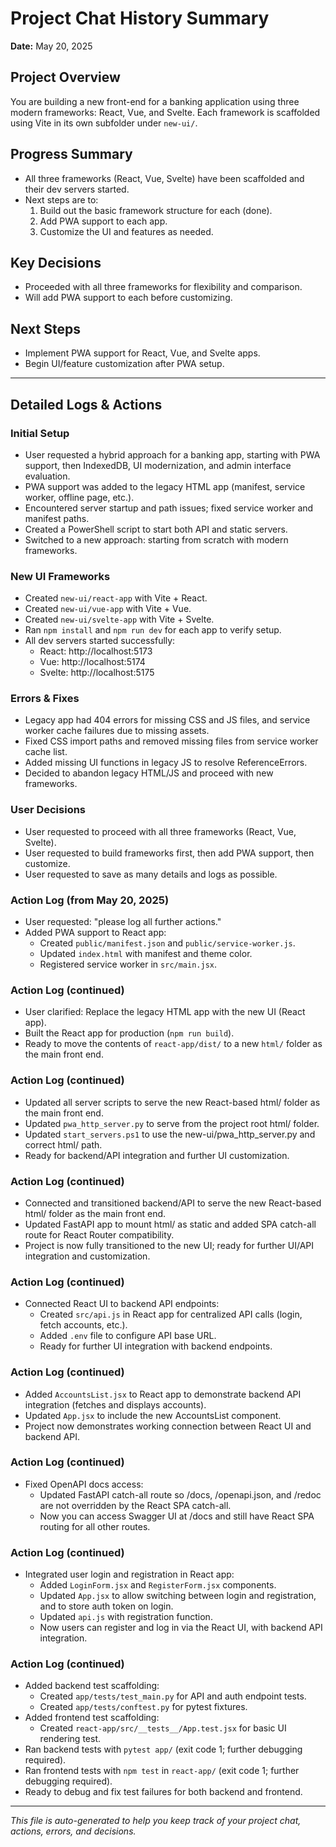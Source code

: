 # Project Chat History Summary

**Date:** May 20, 2025

## Project Overview
You are building a new front-end for a banking application using three modern frameworks: React, Vue, and Svelte. Each framework is scaffolded using Vite in its own subfolder under `new-ui/`.

## Progress Summary
- All three frameworks (React, Vue, Svelte) have been scaffolded and their dev servers started.
- Next steps are to:
  1. Build out the basic framework structure for each (done).
  2. Add PWA support to each app.
  3. Customize the UI and features as needed.

## Key Decisions
- Proceeded with all three frameworks for flexibility and comparison.
- Will add PWA support to each before customizing.

## Next Steps
- Implement PWA support for React, Vue, and Svelte apps.
- Begin UI/feature customization after PWA setup.

---

## Detailed Logs & Actions

### Initial Setup
- User requested a hybrid approach for a banking app, starting with PWA support, then IndexedDB, UI modernization, and admin interface evaluation.
- PWA support was added to the legacy HTML app (manifest, service worker, offline page, etc.).
- Encountered server startup and path issues; fixed service worker and manifest paths.
- Created a PowerShell script to start both API and static servers.
- Switched to a new approach: starting from scratch with modern frameworks.

### New UI Frameworks
- Created `new-ui/react-app` with Vite + React.
- Created `new-ui/vue-app` with Vite + Vue.
- Created `new-ui/svelte-app` with Vite + Svelte.
- Ran `npm install` and `npm run dev` for each app to verify setup.
- All dev servers started successfully:
  - React: http://localhost:5173
  - Vue: http://localhost:5174
  - Svelte: http://localhost:5175

### Errors & Fixes
- Legacy app had 404 errors for missing CSS and JS files, and service worker cache failures due to missing assets.
- Fixed CSS import paths and removed missing files from service worker cache list.
- Added missing UI functions in legacy JS to resolve ReferenceErrors.
- Decided to abandon legacy HTML/JS and proceed with new frameworks.

### User Decisions
- User requested to proceed with all three frameworks (React, Vue, Svelte).
- User requested to build frameworks first, then add PWA support, then customize.
- User requested to save as many details and logs as possible.

### Action Log (from May 20, 2025)
- User requested: "please log all further actions."
- Added PWA support to React app:
  - Created `public/manifest.json` and `public/service-worker.js`.
  - Updated `index.html` with manifest and theme color.
  - Registered service worker in `src/main.jsx`.

### Action Log (continued)
- User clarified: Replace the legacy HTML app with the new UI (React app).
- Built the React app for production (`npm run build`).
- Ready to move the contents of `react-app/dist/` to a new `html/` folder as the main front end.

### Action Log (continued)
- Updated all server scripts to serve the new React-based html/ folder as the main front end.
- Updated `pwa_http_server.py` to serve from the project root html/ folder.
- Updated `start_servers.ps1` to use the new-ui/pwa_http_server.py and correct html/ path.
- Ready for backend/API integration and further UI customization.

### Action Log (continued)
- Connected and transitioned backend/API to serve the new React-based html/ folder as the main front end.
- Updated FastAPI app to mount html/ as static and added SPA catch-all route for React Router compatibility.
- Project is now fully transitioned to the new UI; ready for further UI/API integration and customization.

### Action Log (continued)
- Connected React UI to backend API endpoints:
  - Created `src/api.js` in React app for centralized API calls (login, fetch accounts, etc.).
  - Added `.env` file to configure API base URL.
  - Ready for further UI integration with backend endpoints.

### Action Log (continued)
- Added `AccountsList.jsx` to React app to demonstrate backend API integration (fetches and displays accounts).
- Updated `App.jsx` to include the new AccountsList component.
- Project now demonstrates working connection between React UI and backend API.

### Action Log (continued)
- Fixed OpenAPI docs access:
  - Updated FastAPI catch-all route so /docs, /openapi.json, and /redoc are not overridden by the React SPA catch-all.
  - Now you can access Swagger UI at /docs and still have React SPA routing for all other routes.

### Action Log (continued)
- Integrated user login and registration in React app:
  - Added `LoginForm.jsx` and `RegisterForm.jsx` components.
  - Updated `App.jsx` to allow switching between login and registration, and to store auth token on login.
  - Updated `api.js` with registration function.
  - Now users can register and log in via the React UI, with backend API integration.

### Action Log (continued)
- Added backend test scaffolding:
  - Created `app/tests/test_main.py` for API and auth endpoint tests.
  - Created `app/tests/conftest.py` for pytest fixtures.
- Added frontend test scaffolding:
  - Created `react-app/src/__tests__/App.test.jsx` for basic UI rendering test.
- Ran backend tests with `pytest app/` (exit code 1; further debugging required).
- Ran frontend tests with `npm test` in `react-app/` (exit code 1; further debugging required).
- Ready to debug and fix test failures for both backend and frontend.

---

_This file is auto-generated to help you keep track of your project chat, actions, errors, and decisions._
